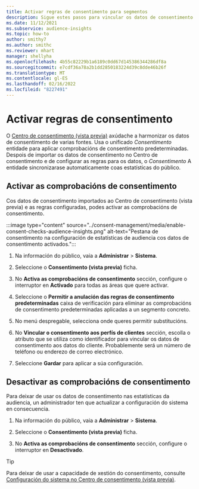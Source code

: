 ```yaml
---
title: Activar regras de consentimento para segmentos
description: Sigue estes pasos para vincular os datos de consentimento e activar as comprobacións de consentimento nas estatísticas da audiencia. Un administrador tamén pode desactivar as comprobacións de consentimento.
ms.date: 11/12/2021
ms.subservice: audience-insights
ms.topic: how-to
author: smithy7
ms.author: smithc
ms.reviewer: mhart
manager: shellyha
ms.openlocfilehash: 4b55c82229b1a6189c0dd67d145386344286df8a
ms.sourcegitcommit: e7cdf36a78a2b1dd2850183224d39c8dde46b26f
ms.translationtype: MT
ms.contentlocale: gl-ES
ms.lasthandoff: 02/16/2022
ms.locfileid: "8227491"
---
```

# <a name="activate-consent-rules"></a>Activar regras de consentimento

O [Centro de consentimento (vista previa)](../consent-management/overview.md) axúdache a harmonizar os datos de consentimento de varias fontes. Usa o unificado *Consentimento* entidade para aplicar comprobacións de consentimento predeterminadas. Despois de importar os datos de consentimento no Centro de consentimento e de configurar as regras para os datos, o *Consentimento* A entidade sincronizarase automaticamente coas estatísticas do público.

## <a name="enable-consent-checks"></a>Activar as comprobacións de consentimento

Cos datos de consentimento importados ao Centro de consentimento (vista previa) e as regras configuradas, podes activar as comprobacións de consentimento. 

:::image type="content" source="../consent-management/media/enable-consent-checks-audience-insights.png" alt-text="Pestana de consentimento na configuración de estatísticas de audiencia cos datos de consentimento activados.":::

1. Na información do público, vaia a **Administrar** > **Sistema**.

1. Seleccione o **Consentimento (vista previa)** ficha.

1. No **Activa as comprobacións de consentimento** sección, configure o interruptor en **Activado** para todas as áreas que quere activar.

1. Seleccione o **Permitir a anulación das regras de consentimento predeterminadas** caixa de verificación para eliminar as comprobacións de consentimento predeterminadas aplicadas a un segmento concreto. 

1. No menú despregable, selecciona onde queres permitir substitucións.     

1. No **Vincular o consentimento aos perfís de clientes** sección, escolla o atributo que se utiliza como identificador para vincular os datos de consentimento aos datos do cliente. Probablemente será un número de teléfono ou enderezo de correo electrónico. 

1. Seleccione **Gardar** para aplicar a súa configuración.

## <a name="disable-consent-checks"></a>Desactivar as comprobacións de consentimento

Para deixar de usar os datos de consentimento nas estatísticas da audiencia, un administrador ten que actualizar a configuración do sistema en consecuencia.

1. Na información do público, vaia a **Administrar** > **Sistema**.

1. Seleccione o **Consentimento (vista previa)** ficha.

1. No **Activa as comprobacións de consentimento** sección, configure o interruptor en **Desactivado**.

> [!TIP]
> Para deixar de usar a capacidade de xestión do consentimento, consulte [Configuración do sistema no Centro de consentimento (vista previa)](../consent-management/system-settings.md).
